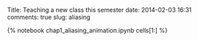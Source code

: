 Title: Teaching a new class this semester
date:  2014-02-03 16:31
comments: true
slug: aliasing

{% notebook chap1_aliasing_animation.ipynb cells[1:] %}
